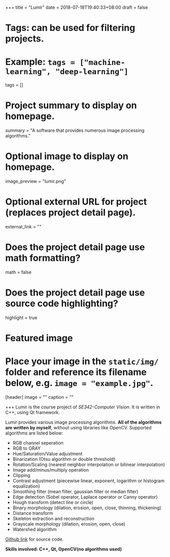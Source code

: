 +++
title = "Lumir"
date = 2018-07-18T19:40:33+08:00
draft = false

# Tags: can be used for filtering projects.
# Example: `tags = ["machine-learning", "deep-learning"]`
tags = []

# Project summary to display on homepage.
summary = "A software that provides numerous image processing algorithms."

# Optional image to display on homepage.
image_preview = "lumir.png"

# Optional external URL for project (replaces project detail page).
external_link = ""

# Does the project detail page use math formatting?
math = false

# Does the project detail page use source code highlighting?
highlight = true

# Featured image
# Place your image in the `static/img/` folder and reference its filename below, e.g. `image = "example.jpg"`.
[header]
image = ""
caption = ""

+++
Lumir is the course project of *SE342-Computer Vision*. It is written in C++, using Qt framework.

Lumir provides various image processing algorithms. **All of the algorithms are written by myself**, without using libraries like OpenCV. Supported algorithms are listed below:

* RGB channel seperation
* RGB to GRAY
* Hue/Saturation/Value adjustment
* Binarization (Otsu algorithm or double threshold)
* Rotation/Scaling (nearest neighbor interpolation or bilinear interpolation)
* Image add/minus/multiply operation
* Clipping
* Contrast adjustment (piecewise linear, exponent, logarithm or histogram equalization)
* Smoothing filter (mean filter, gaussian filter or median filter)
* Edge detection (Sobel operator, Laplace operator or Canny operator)
* Hough transform (detect line or circle)
* Binary morphology (dilation, erosion, open, close, thinning, thickening)
* Distance transform
* Skeleton extraction and reconstruction
* Grayscale morphology (dilation, erosion, open, close)
* Watershed algorithm

[Github link](https://github.com/jinyx728/SE342-Computer-Vision) for source code.

**Skills involved: C++, Qt, OpenCV(no algorithms used)**